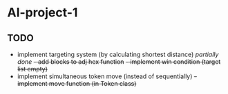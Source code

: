 # AI-project-1

TODO
-----------------------------------------
- implement targeting system (by calculating shortest distance) *partially done*
~~- add blocks to adj hex function~~
~~- implement win condition (target list empty)~~
- implement simultaneous token move (instead of sequentially)
~~- implement move function (in Token class)~~
